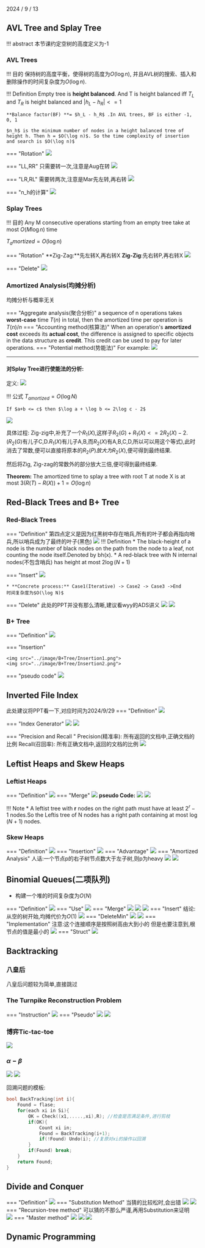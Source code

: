 2024 / 9 / 13

## AVL Tree and Splay Tree 

!!! abstract
    本节课约定空树的高度定义为-1

### AVL Trees
!!! 目的
    保持树的高度平衡，使得树的高度为$O(\log n)$, 并且AVL树的搜索、插入和删除操作的时间复杂度为$O(\log n)$.

!!! Definition
    Empty tree is **height balanced**. And T is height balanced iff $T_L$  and  $T_R$ is height balanced and $|h_L - h_R| <= 1$

    **Balance factor(BF) **= $h_L - h_R$ .In AVL trees, BF is either -1, 0, 1

    $n_h$ is the minimum number of nodes in a height balanced tree of height h. Then h = $O(\log n)$. So the time complexity of insertion and search is $O(\log n)$


=== "Rotation"
    <img src="../image/AVL_Tree/Rotation.png">

=== "LL,RR"
    只需要转一次,注意是Aug在转
    <img src="../image/AVL_Tree/LL.png">

=== "LR,RL"
    需要转两次,注意是Mar先左转,再右转
    <img src="../image/AVL_Tree/LR.png">

=== "n_h的计算"
    <img src="../image/AVL_Tree/n_h.png">

### Splay Trees 
!!! 目的
    Any M consecutive operations starting from an empty tree take at most $O(M\log n)$ time

$T_amortized = O(\log n)$

=== "Rotation"
    **Zig-Zag:**先左转X,再右转X **Zig-Zig**:先右转P,再右转X
    <img src="../image/SplayTree/SplayTree.png">

=== "Delete"
    <img src="../image/SplayTree/Del.png">

### Amortized Analysis(均摊分析)
均摊分析与概率无关

=== "Aggregate analysis(聚合分析)"
    a sequence of n operations takes **worst-case** time $T(n)$ in total, then the amortized time per operation is $T(n)/n$
=== "Accounting method(核算法)"
    When an operation's **amortized cost** exceeds its **actual cost**, the difference is assigned to specific objects in the data structure as **credit**. This credit can be used to pay for later operations.
=== "Potential method(势能法)" 
    For example:
    <img src="../image/Amortized/PotentialMethod.png">

---

#### 对Splay Tree进行使能法的分析:
定义:
<img src="../image/Amortized/Def.png">

!!! 公式
    $T_{amortized} = O(\log N)$

    If $a+b <= c$ then $\log a + \log b <= 2\log c - 2$

<img src="../image/Amortized/Analyse.png">

具体过程:
Zig-zig中,补充了一个$R_1(X)$,这样子$R_2(G)+R_1(X) <= 2R_2(X) - 2$.($R_2(G)$有儿子C,D.$R_1(X)$有儿子A,B,而$R_2(X)$有A,B,C,D,所以可以用这个等式),此时消去了常数,便可以直接将原本的$R_2(P)放大为R_2(X)$,便可得到最终结果.

然后将Zig, Zig-zag的常数外的部分放大三倍,便可得到最终结果.

**Theorem:** The amortized time to splay a tree with root T at node X is at most $3(R(T)-R(X))+1 = O(\log n)$ 

## Red-Black Trees and B+ Tree

### Red-Black Trees
=== "Definition"
    第四点定义是因为红黑树中存在哨兵,所有的叶子都会再指向哨兵,所以哨兵成为了最终的叶子(黑色)
    <img src="../image/RedBlack_Tree/RedBlackTree.png">
    !!! Definition
        * The black-height of a node is the number of black nodes on the path from the node to a leaf, not counting the node itself.Denoted by bh(x).
        * A red-black tree with N internal nodes(不包含哨兵) has height at most $2\log(N+1)$

=== "Insert"
    <img src="../image/RedBlack_Tree/Insert.png">

    * **Concrete process:** Case1(Iterative) -> Case2 -> Case3 ->End
    时间复杂度为$O(\log N)$
=== "Delete"
    此处的PPT并没有那么清晰,建议看wyy的ADS讲义
    <img src="../image/RedBlack_Tree/Delete1.png">
    <img src="../image/RedBlack_Tree/Delete2.png">


### B+ Tree

=== "Definition"
    <img src="../image/B+Tree/Definition.png">

=== "Insertion"

    <img src="../image/B+Tree/Insertion1.png">
    <img src="../image/B+Tree/Insertion2.png">

=== "pseudo code"
    <img src="../image/B+Tree/pseudo.png">

## Inverted File Index
此处建议将PPT看一下,对应时间为2024/9/29
=== "Definition"
    <img src="../image/Inverted_File_Index/Definition.png">

=== "Index Generator"
    <img src="../image/Inverted_File_Index/Generator.png">
    <img src="../image/Inverted_File_Index/Generator2.png">

=== "Precision and Recall   "
    Precision(精准率): 所有返回的文档中,正确文档的比例
    Recall(召回率): 所有正确文档中,返回的文档的比例
    <img src="../image/Inverted_File_Index/Precision_Recall.png">
## Leftist Heaps and Skew Heaps

### Leftist Heaps
=== "Definition"
    <img src="../image/Leftist_Heaps/Definition.png">
=== "Merge"
    <img src="../image/Leftist_Heaps/Merge.png">
    **pseudo Code:**
    <img src="../image/Leftist_Heaps/MergeCode.png">
    <img src="../image/Leftist_Heaps/MergeIterative.png">
    

!!! Note
    * A leftist tree with **r** nodes on the right path must have at least $2^r-1$ nodes.So the Leftis tree of N nodes has a right path containing at most $\log (N+1)$ nodes.

### Skew Heaps

=== "Definition"
    <img src="../image/SkewHeaps/Definition.png">
=== "Insertion"
    <img src="../image/SkewHeaps/Insertion.png">
=== "Advantage"
    <img src="../image/SkewHeaps/Advantage.png">
=== "Amortized Analysis"
    人话:一个节点p的右子树节点数大于左子树,则p为heavy
    <img src="../image/SkewHeaps/Amortized.png">
    <img src="../image/SkewHeaps/Amortized1.png">
    
## Binomial Queues(二项队列)
* 构建一个堆的时间复杂度为$O(N)$

=== "Definition"
    <img src="../image/Binomial_Queues/Definition.png">
=== "Use"
    <img src="../image/Binomial_Queues/use.png">
=== "Merge"
    <img src="../image/Binomial_Queues/merge.png">
    <img src="../image/Binomial_Queues/MergeCode.png">
    <img src="../image/Binomial_Queues/MergeCode1.png">
=== "Insert"
    结论:从空的树开始,均摊代价为$O(1)$
    <img src="../image/Binomial_Queues/insert.png">
=== "DeleteMin"
    <img src="../image/Binomial_Queues/DeleteMin.png">
    <img src="../image/Binomial_Queues/DeleteMinCode.png">
=== "Implementation"
    注意:这个连接顺序是按照树高由大到小的
    但是也要注意到,根节点的值是最小的
    <img src="../image/Binomial_Queues/Implementation.png">
=== "Struct"
    <img src="../image/Binomial_Queues/Struct.png">


## Backtracking

### 八皇后
八皇后问题较为简单,直接跳过
### The Turnpike Reconstruction Problem
=== "Instruction"
    <img src="../image/Backtracking/Turnpike.png">
=== "Pseudo"
    <img src="../image/Backtracking/Turnpike1.png">
    <img src="../image/Backtracking/Turnpike2.png">

### 博弈Tic-tac-toe
<img src="../image/Backtracking/tic.png">

### $\alpha - \beta$
<img src="../image/Backtracking/alpha.png">
<img src="../image/Backtracking/beta.png">


回溯问题的模板:
```c
bool BackTracking(int i){
    Found = flase;
    for(each xi in Si){
        OK = Check((x1,.....,xi),R); //检查是否满足条件,进行剪枝
        if(OK){
            Count xi in;
            Found = BackTracking(i+1);
            if(!Found) Undo(i); //复原对xi的操作以回溯
        }
        if(Found) break;
    }
    return Found;
}
```
## Divide and Conquer

=== "Definition"
    <img src="../image/DivideConquer/Definition.png">
=== "Substitution Method"
    当猜的比较松时,会出错
    <img src="../image/DivideConquer/Substitution.png">
    <img src="../image/DivideConquer/Substitution1.png">
=== "Recursion-tree method"
    可以猜的不那么严谨,再用Substitution来证明   
    <img src="../image/DivideConquer/RecursionTree.png">
=== "Master method"
    <img src="../image/DivideConquer/Master.png">
    <img src="../image/DivideConquer/Master1.png">
    <img src="../image/DivideConquer/Master2.png">


## Dynamic Programming
